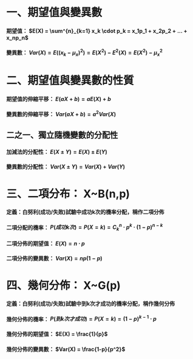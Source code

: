 # 一、期望值與變異數
#### 期望值： $E(X) = \sum^{n}_{k=1} x_k \cdot p_k = x_1p_1 + x_2p_2 + ... + x_np_n$

#### 變異數： $Var(X) = E((x_k-\mu_x)^2) = E(X^2) - E^2(X) = E(X^2) - {\mu_x}^2$


# 二、期望值與變異數的性質
#### 期望值的伸縮平移： $E(aX+b) = aE(X)+b$
#### 變異數的伸縮平移： $Var(aX+b) = a^2Var(X)$
## 二之一、獨立隨機變數的分配性
#### 加減法的分配性： $E(X\pm Y) = E(X) \pm E(Y)$
#### 變異數的分配性： $Var(X\pm Y) = Var(X) + Var(Y)$


# 三、二項分布： X~B(n,p)
#### 定義：白努利(成功/失敗)試驗中成功k次的機率分配，稱作二項分佈
#### 二項分配的機率： $P(成功k次) = P(X = k) = C^n_k \cdot p^k \cdot (1-p)^{n-k}$
#### 二項分佈的期望值： $E(X) = n \cdot p$
#### 二項分佈的變異數： $Var(X) = np(1-p)$


# 四、幾何分佈： X~G(p)
#### 定義：白努利(成功/失敗)試驗中到k次才成功的機率分配，稱作幾何分佈
#### 幾何分佈的機率： $P(到k次才成功) = P(X = k) = (1-p)^{k-1}\cdot p$
#### 幾何分佈的期望值： $E(X) = \frac{1}{p}$
#### 幾何分佈的變異數： $Var(X) = \frac{1-p}{p^2}$

